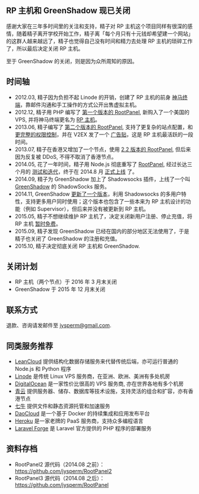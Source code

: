## RP 主机和 GreenShadow 现已关闭

感谢大家在三年多时间里的关注和支持，精子对 RP 主机这个项目同样有很深的感情，随着精子离开学校开始工作，精子离「每个月只有十元钱却希望建一个网站」的这群人越来越远了，精子也觉得自己没有时间和精力去处理 RP 主机的琐碎工作了，所以最后决定关闭 RP 主机。

至于 GreenShadow 的关闭，则是因为众所周知的原因。

## 时间轴

* 2012.03, 精子因为负担不起 Linode 的开销，创建了 RP 主机的前身 [神马终端](https://web.archive.org/web/20121024080726/http://what.jybox.net/)，靠邮件沟通和手工操作的方式公开出售虚拟主机。
* 2012.12, 精子用 PHP 编写了 [第一个版本的 RootPanel](https://github.com/jysperm/RootPanel2/tree/v1), 新购入了一个美国的 VPS, 并将神马终端更名为 [RP 主机](https://web.archive.org/web/20130514082953/http://rp.jybox.net/)。
* 2013.06, 精子编写了 [第二个版本的 RootPanel](https://github.com/jysperm/RootPanel2/tree/v2.0), 支持了更复杂的站点配置，和 [更完整的权限控制](https://jysperm.me/2013/05/810/)，并在 V2EX 发了一个 [广告贴](https://www.v2ex.com/t/71903)，这是 RP 主机最活跃的一段时间。
* 2013.07, 精子在香港又增加了一个节点，使用 [2.2 版本的 RootPanel](https://github.com/jysperm/RootPanel2/tree/v2.2), 但后来因为反复被 DDoS, 不得不取消了香港节点。
* 2014.05, 花了一年时间，精子用 Node.js 彻底重写了 [RootPanel](https://github.com/jysperm/HackPlan), 经过长达三个月的 [测试和迭代](https://github.com/jysperm/HackPlan/releases)，终于在 2014.8 月 [正式上线](https://web.archive.org/web/20151018231309/http://jp1.rpvhost.net/) 了。
* 2014.09, 精子为 GreenShadow 加上了 Shadowsocks 插件，上线了一个叫 [GreenShadow](https://web.archive.org/web/20150412101654/http://www.v2ex.com/t/131432) 的 ShadowSocks 服务。
* 2014.11, GreenShadow [更新了一个版本](https://github.com/HackPlan/RootPanel/releases/tag/v0.8.0)，利用 Shadowsocks 的多用户特性，支持更多用户同时使用；这个版本也包含了一些本来为 RP 主机设计的功能（例如 Supervisor），但后来并没有被更新到 RP 主机。
* 2015.05, 精子不想继续维护 RP 主机了，决定关闭新用户注册、停止充值，将 RP 主机 [暂时免费](https://web.archive.org/web/20150926131234/http://blog.rpvhost.net/)。
* 2015.09, 精子发现 GreenShadow 已经在国内的部分地区无法使用了，于是精子也关闭了 GreenShadow 的注册和充值。
* 2015.10, 精子决定彻底关闭 RP 主机和 GreenShadow.

## 关闭计划

* RP 主机（两个节点）于 2016 年 3 月末关闭
* GreenShadow 于 2015 年 12 月末关闭

## 联系方式

退款、咨询请发邮件至 [jysperm@gmail.com](jysperm@gmail.com).

## 同类服务推荐

* [LeanCloud](https://leancloud.cn) 提供结构化数据存储服务来代替传统后端，亦可运行普通的 Node.js 和 Python 程序
* [Linode](https://www.linode.com/?r=a196912d910d9eefa806a2f2a00e5991811f85ef) 是传统 Linux VPS 服务商，在亚洲、欧洲、美洲有多处机房
* [DigitalOcean](https://www.digitalocean.com/?refcode=3adfb872a7c3) 是一家性价比很高的 VPS 服务商, 亦在世界各地有多个机房
* [青云](https://www.qingcloud.com) 提供服务器、储存、数据库等技术设施，支持灵活的组合和扩容，亦有香港节点
* [七牛](https://portal.qiniu.com/signup?code=3le7dofycwdw2) 提供文件和静态资源托管和加速服务
* [DaoCloud](https://account.daocloud.io/signup?invite_code=7c730iszkh25ygaknsd8) 是一个基于 Docker 的持续集成和应用发布平台
* [Heroku](http://heroku.com) 是一家老牌的 PaaS 服务商，支持众多编程语言
* [Laravel Forge](https://forge.laravel.com) 是 Laravel 官方提供的 PHP 程序的部署服务

## 资料存档

* RootPanel2 源代码（2014.08 之前）：<https://github.com/jysperm/RootPanel2>
* RootPanel3 源代码（2014.08 之后）：<https://github.com/jysperm/RootPanel>
